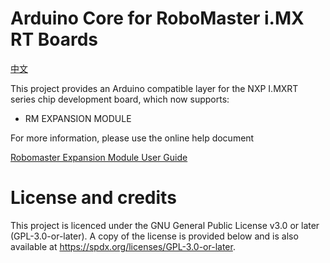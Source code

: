 # Arduino Core for RoboMaster i.MX RT Boards

[中文](README_CN.md)

This project provides an Arduino compatible layer for the NXP I.MXRT series chip development board, which now supports:

- RM EXPANSION MODULE

For more information, please use the online help document

[Robomaster Expansion Module User Guide](https://rm-edu-boards.readthedocs.io/)

# License and credits
This project is licenced under the GNU General Public License v3.0 or later (GPL-3.0-or-later). A copy of the license is provided below and is also available at https://spdx.org/licenses/GPL-3.0-or-later.

